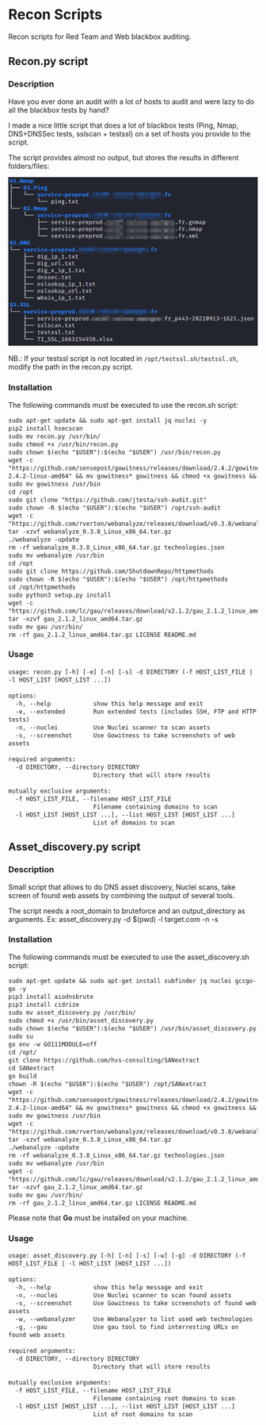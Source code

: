 # Recon Scripts

Recon scripts for Red Team and Web blackbox auditing.


## Recon.py script

### Description
Have you ever done an audit with a lot of hosts to audit and were lazy to do all the blackbox tests by hand?

I made a nice little script that does a lot of blackbox tests (Ping, Nmap, DNS+DNSSec tests, sslscan + testssl) on a set of hosts you provide to the script.

The script provides almost no output, but stores the results in different folders/files:

![image.png](./image.png)

NB.: If your testssl script is not located in `/opt/testssl.sh/testssl.sh`, modify the path in the recon.py script.

### Installation
The following commands must be executed to use the recon.sh script:
```
sudo apt-get update && sudo apt-get install jq nuclei -y
pip2 install hsecscan 
sudo mv recon.py /usr/bin/
sudo chmod +x /usr/bin/recon.py
sudo chown $(echo "$USER"):$(echo "$USER") /usr/bin/recon.py
wget -c "https://github.com/sensepost/gowitness/releases/download/2.4.2/gowitness-2.4.2-linux-amd64" && mv gowitness* gowitness && chmod +x gowitness && sudo mv gowitness /usr/bin
cd /opt
sudo git clone "https://github.com/jtesta/ssh-audit.git"
sudo chown -R $(echo "$USER"):$(echo "$USER") /opt/ssh-audit
wget -c "https://github.com/rverton/webanalyze/releases/download/v0.3.8/webanalyze_0.3.8_Linux_x86_64.tar.gz"
tar -xzvf webanalyze_0.3.8_Linux_x86_64.tar.gz
./webanalyze -update
rm -rf webanalyze_0.3.8_Linux_x86_64.tar.gz technologies.json
sudo mv webanalyze /usr/bin
cd /opt
sudo git clone https://github.com/ShutdownRepo/httpmethods
sudo chown -R $(echo "$USER"):$(echo "$USER") /opt/httpmethods
cd /opt/httpmethods
sudo python3 setup.py install
wget -c "https://github.com/lc/gau/releases/download/v2.1.2/gau_2.1.2_linux_amd64.tar.gz"
tar -xzvf gau_2.1.2_linux_amd64.tar.gz
sudo mv gau /usr/bin/
rm -rf gau_2.1.2_linux_amd64.tar.gz LICENSE README.md
```

### Usage
```
usage: recon.py [-h] [-e] [-n] [-s] -d DIRECTORY (-f HOST_LIST_FILE | -l HOST_LIST [HOST_LIST ...])

options:
  -h, --help            show this help message and exit
  -e, --extended        Run extended tests (includes SSH, FTP and HTTP tests)
  -n, --nuclei          Use Nuclei scanner to scan assets
  -s, --screenshot      Use Gowitness to take screenshots of web assets

required arguments:
  -d DIRECTORY, --directory DIRECTORY
                        Directory that will store results

mutually exclusive arguments:
  -f HOST_LIST_FILE, --filename HOST_LIST_FILE
                        Filename containing domains to scan
  -l HOST_LIST [HOST_LIST ...], --list HOST_LIST [HOST_LIST ...]
                        List of domains to scan
```



## Asset_discovery.py script

### Description
Small script that allows to do DNS asset discovery, Nuclei scans, take screen of found web assets by combining the output of several tools.

The script needs a root_domain to bruteforce and an output_directory as arguments.
Ex: asset_discovery.py -d $(pwd) -l target.com -n -s

### Installation
The following commands must be executed to use the asset_discovery.sh script:
```
sudo apt-get update && sudo apt-get install subfinder jq nuclei gccgo-go -y
pip3 install aiodnsbrute
pip3 install cidrize
sudo mv asset_discovery.py /usr/bin/
sudo chmod +x /usr/bin/asset_discovery.py
sudo chown $(echo "$USER"):$(echo "$USER") /usr/bin/asset_discovery.py
sudo su
go env -w GO111MODULE=off
cd /opt/
git clone https://github.com/hvs-consulting/SANextract
cd SANextract
go build
chown -R $(echo "$USER"):$(echo "$USER") /opt/SANextract
wget -c "https://github.com/sensepost/gowitness/releases/download/2.4.2/gowitness-2.4.2-linux-amd64" && mv gowitness* gowitness && chmod +x gowitness && sudo mv gowitness /usr/bin
wget -c "https://github.com/rverton/webanalyze/releases/download/v0.3.8/webanalyze_0.3.8_Linux_x86_64.tar.gz"
tar -xzvf webanalyze_0.3.8_Linux_x86_64.tar.gz
./webanalyze -update
rm -rf webanalyze_0.3.8_Linux_x86_64.tar.gz technologies.json
sudo mv webanalyze /usr/bin
wget -c "https://github.com/lc/gau/releases/download/v2.1.2/gau_2.1.2_linux_amd64.tar.gz"
tar -xzvf gau_2.1.2_linux_amd64.tar.gz
sudo mv gau /usr/bin/
rm -rf gau_2.1.2_linux_amd64.tar.gz LICENSE README.md
```
Please note that **Go** must be installed on your machine.

### Usage
```
usage: asset_discovery.py [-h] [-n] [-s] [-w] [-g] -d DIRECTORY (-f HOST_LIST_FILE | -l HOST_LIST [HOST_LIST ...])

options:
  -h, --help            show this help message and exit
  -n, --nuclei          Use Nuclei scanner to scan found assets
  -s, --screenshot      Use Gowitness to take screenshots of found web assets
  -w, --webanalyzer     Use Webanalyzer to list used web technologies
  -g, --gau             Use gau tool to find interresting URLs on found web assets

required arguments:
  -d DIRECTORY, --directory DIRECTORY
                        Directory that will store results

mutually exclusive arguments:
  -f HOST_LIST_FILE, --filename HOST_LIST_FILE
                        Filename containing root domains to scan
  -l HOST_LIST [HOST_LIST ...], --list HOST_LIST [HOST_LIST ...]
                        List of root domains to scan
```
